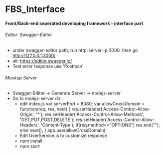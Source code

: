 # FBS_Interface
#### Front/Back-end seperated developing framework - interface part

###### Editor: Swagger-Editor
- under swagger-editor path, run http-server -p 3000. then go http://127.0.0.1:3000/
- alt: https://editor.swagger.io/
- Test error response use 'Postman'

###### Mockup Server
- Swagger-Editor -> Generate Server -> nodejs-server
- Go to nodejs-server dir
	- edit index.js
			var serverPort = 8080;
			var allowCrossDomain = function(req, res, next) {
					res.setHeader('Access-Control-Allow-Origin', '*');
					res.setHeader('Access-Control-Allow-Methods', 'GET,PUT,POST,DELETE');
					res.setHeader('Access-Control-Allow-Headers', 'Content-Type');
					if(req.method=="OPTIONS") res.end("");
					else next();
			}
			app.use(allowCrossDomain);
	- Edit UserService.js to customize response
	- npm install
	- npm start